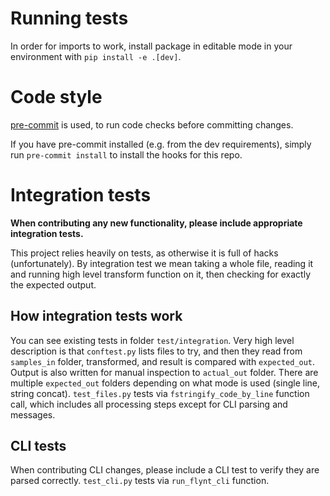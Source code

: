 # Running tests
In order for imports to work, install package in editable mode in your environment with `pip install -e .[dev]`.

# Code style
[pre-commit](https://github.com/pre-commit/pre-commit) is used, to run code checks before committing changes.

If you have pre-commit installed (e.g. from the dev requirements), simply run ``pre-commit install`` to install the hooks for this repo.

# Integration tests

**When contributing any new functionality, please include appropriate integration tests.**

This project relies heavily on tests, as otherwise it is full of hacks (unfortunately).
By integration test we mean taking a whole file, reading it and running high level transform function on it,
then checking for exactly the expected output. 

## How integration tests work

You can see existing tests in folder `test/integration`. Very high level description is that `conftest.py` lists files to try,
and then they read from `samples_in` folder, transformed, and result is compared with `expected_out`.
Output is also written for manual inspection to `actual_out` folder. There are multiple `expected_out`
folders depending on what mode is used (single line, string concat). `test_files.py` tests via `fstringify_code_by_line` function call, 
which includes all processing steps except for CLI parsing and messages.


## CLI tests

When contributing CLI changes, please include a CLI test to verify they are parsed correctly.
`test_cli.py` tests via `run_flynt_cli` function.
